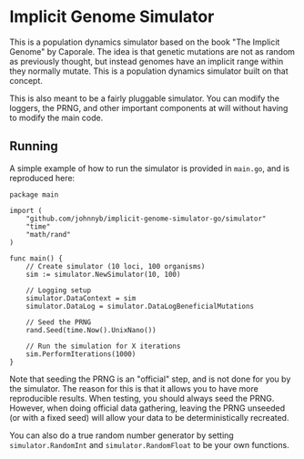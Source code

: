 # Implicit Genome Simulator

This is a population dynamics simulator based on the book "The Implicit Genome" by Caporale.
The idea is that genetic mutations are not as random as previously thought, but instead genomes have an implicit range within they normally mutate.
This is a population dynamics simulator built on that concept.

This is also meant to be a fairly pluggable simulator.
You can modify the loggers, the PRNG, and other important components at will without having to modify the main code.

## Running

A simple example of how to run the simulator is provided in `main.go`, and is reproduced here:

```
package main

import (
	"github.com/johnnyb/implicit-genome-simulator-go/simulator"
	"time"
	"math/rand"
)

func main() {
	// Create simulator (10 loci, 100 organisms)
	sim := simulator.NewSimulator(10, 100)

	// Logging setup
	simulator.DataContext = sim
	simulator.DataLog = simulator.DataLogBeneficialMutations

	// Seed the PRNG
	rand.Seed(time.Now().UnixNano())

	// Run the simulation for X iterations
	sim.PerformIterations(1000)
}

```

Note that seeding the PRNG is an "official" step, and is not done for you by the simulator.
The reason for this is that it allows you to have more reproducible results.
When testing, you should always seed the PRNG.
However, when doing official data gathering, leaving the PRNG unseeded (or with a fixed seed) will allow your data to be deterministically recreated.

You can also do a true random number generator by setting `simulator.RandomInt` and `simulator.RandomFloat` to be your own functions.
